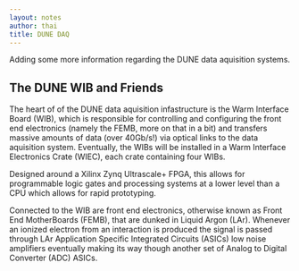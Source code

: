 ```yaml
---
layout: notes
author: thai
title: DUNE DAQ
---
```


Adding some more information regarding the DUNE data aquisition systems.

## The DUNE WIB and Friends 
The heart of of the DUNE data aquisition infastructure is the Warm Interface Board (WIB), which is responsible for controlling and configuring the front end electronics (namely the FEMB, more on that in a bit) and transfers massive amounts of data (over 40Gb/s!) via optical links to the data aquisition system. Eventually, the WIBs will be installed in a Warm Interface Electronics Crate (WIEC), each crate containing four WIBs. 

Designed around a Xilinx Zynq Ultrascale+ FPGA, this allows for programmable logic gates and processing systems at a lower level than a CPU which allows for rapid prototyping.


Connected to the WIB are front end electronics, otherwise known as Front End MotherBoards (FEMB), that are dunked in Liquid Argon (LAr). Whenever an ionized electron from an interaction is produced the signal is passed through LAr Application Specific Integrated Circuits (ASICs) low noise amplifiers eventually making its way though another set of Analog to Digital Converter (ADC) ASICs. 
